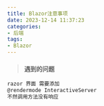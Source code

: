 ```yaml
---
title: Blazor注意事项
date: 2023-12-14 11:37:23
categories:
- 后端
tags:
- Blazor
---
```

> #### 遇到的问题
``` c#
razor 界面 需要添加
@rendermode InteractiveServer
不然调用方法没有响应
```

